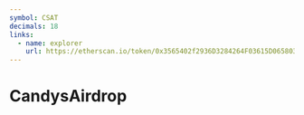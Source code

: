 ```yaml
---
symbol: CSAT
decimals: 18
links:
  - name: explorer
    url: https://etherscan.io/token/0x3565402f2936D3284264F03615D065803330E392
---
```


# CandysAirdrop
